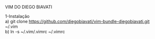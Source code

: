 VIM DO DIEGO BIAVATI

1-Instalação  
a) git clone https://github.com/diegobiavati/vim-bundle-diegobiavati.git ~/.vim  
b) ln -s ~/.vim/.vimrc ~/.vimrc  
